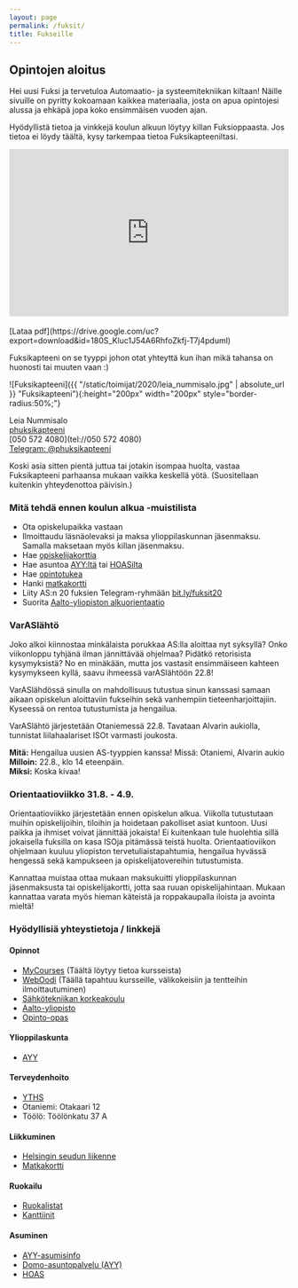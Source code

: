 ```yaml
---
layout: page
permalink: /fuksit/
title: Fukseille
---
```

## Opintojen aloitus

Hei uusi Fuksi ja tervetuloa Automaatio- ja systeemitekniikan kiltaan! Näille sivuille on pyritty kokoamaan kaikkea materiaalia, josta on apua opintojesi alussa ja ehkäpä jopa koko ensimmäisen vuoden ajan.

Hyödyllistä tietoa ja vinkkejä koulun alkuun löytyy killan Fuksioppaasta. Jos tietoa ei löydy täältä, kysy tarkempaa tietoa Fuksikapteeniltasi.

<style>
    #phopas_wrapper {
        position: relative;
        overflow: hidden;
        padding-top: 60%;
    }

    #phopas_frame {
        position: absolute;
        top: 0;
        left: 0;
        width: 100%;
        height: 100%;
        border: 0;
    }
</style>

<div id="phopas_wrapper">
    <iframe id="phopas_frame" src="https://drive.google.com/file/d/180S_Kluc1J54A6RhfoZkfj-T7j4pduml/preview"></iframe>
</div>
<br>
[Lataa pdf](https://drive.google.com/uc?export=download&id=180S_Kluc1J54A6RhfoZkfj-T7j4pduml)

Fuksikapteeni on se tyyppi johon otat yhteyttä kun ihan mikä tahansa on huonosti tai muuten vaan :)

![Fuksikapteeni]({{ "/static/toimijat/2020/leia_nummisalo.jpg" | absolute_url }} "Fuksikapteeni"){:height="200px" width="200px" style="border-radius:50%;"}

Leia Nummisalo<br>
[phuksikapteeni](mailto:phuksikapteeni@POISTAas.fi)<br>
[050 572 4080](tel://050 572 4080)<br>
[Telegram: @phuksikapteeni](https://telegram.me/phuksikapteeni)

Koski asia sitten pientä juttua tai jotakin isompaa huolta, vastaa Fuksikapteeni parhaansa mukaan vaikka keskellä yötä. (Suositellaan kuitenkin yhteydenottoa päivisin.)

### Mitä tehdä ennen koulun alkua -muistilista

* Ota opiskelupaikka vastaan
* Ilmoittaudu läsnäolevaksi ja maksa ylioppilaskunnan jäsenmaksu. Samalla maksetaan myös killan jäsenmaksu.
* Hae [opiskelijakorttia](https://www.frank.fi/opiskelijakortti/)
* Hae asuntoa [AYY:ltä](https://domo.ayy.fi) tai [HOASilta](http://www.hoas.fi)
* Hae [opintotukea](http://www.kela.fi/opintotuki)
* Hanki [matkakortti](https://www.hsl.fi/liput-ja-hinnat/matkakortti)
* Liity AS:n 20 fuksien Telegram-ryhmään [bit.ly/fuksit20](https://bit.ly/fuksit20)
* Suorita [Aalto-yliopiston alkuorientaatio](https://mycourses.aalto.fi/course/view.php?id=26858)

### VarASlähtö

Joko alkoi kiinnostaa minkälaista porukkaa AS:lla aloittaa nyt syksyllä? Onko viikonloppu tyhjänä ilman jännittävää ohjelmaa? Pidätkö retorisista kysymyksistä? No en minäkään, mutta jos vastasit ensimmäiseen kahteen kysymykseen kyllä, saavu ihmeessä varASlähtöön 22.8!

VarASlähdössä sinulla on mahdollisuus tutustua sinun kanssasi samaan aikaan opiskelun aloittaviin fukseihin sekä vanhempiin tieteenharjoittajiin. Kyseessä on rentoa tutustumista ja hengailua.

VarASlähtö järjestetään Otaniemessä 22.8. Tavataan Alvarin aukiolla, tunnistat liilahaalariset ISOt varmasti joukosta.

**Mitä:** Hengailua uusien AS-tyyppien kanssa! Missä: Otaniemi, Alvarin aukio  
**Milloin:** 22.8., klo 14 eteenpäin.  
**Miksi:** Koska kivaa!  

### Orientaatioviikko 31.8. - 4.9.

Orientaatioviikko järjestetään ennen opiskelun alkua. Viikolla tutustutaan muihin opiskelijoihin, tiloihin ja hoidetaan pakolliset asiat kuntoon. Uusi paikka ja ihmiset voivat jännittää jokaista! Ei kuitenkaan tule huolehtia sillä jokaisella fuksilla on kasa ISOja pitämässä teistä huolta. Orientaatioviikon ohjelmaan kuuluu yliopiston tervetuliaistapahtumia, hengailua hyvässä hengessä sekä kampukseen ja opiskelijatovereihin tutustumista.

Kannattaa muistaa ottaa mukaan maksukuitti ylioppilaskunnan jäsenmaksusta tai opiskelijakortti, jotta saa ruuan opiskelijahintaan. Mukaan kannattaa varata myös hieman käteistä ja roppakaupalla iloista ja avointa mieltä!

### Hyödyllisiä yhteystietoja / linkkejä

#### Opinnot

* [MyCourses](https://mycourses.aalto.fi/) (Täältä löytyy tietoa kursseista)
* [WebOodi](https://oodi.aalto.fi) (Täällä tapahtuu kursseille, välikokeisiin ja tentteihin ilmoittautuminen)
* [Sähkötekniikan korkeakoulu](http://elec.aalto.fi)
* [Aalto-yliopisto](http://www.aalto.fi)
* [Opinto-opas](http://studyguides.aalto.fi/elec/2017-kand/)

#### Ylioppilaskunta

* [AYY](http://www.ayy.fi)

#### Terveydenhoito

* [YTHS](http://www.yths.fi/)
* Otaniemi: Otakaari 12
* Töölö: Töölönkatu 37 A

#### Liikkuminen

* [Helsingin seudun liikenne](http://www.hsl.fi)
* [Matkakortti](http://www.hsl.fi/matkakortti)

#### Ruokailu

* [Ruokalistat](http://ruokalistat.net)
* [Kanttiinit](https://kanttiinit.fi)

#### Asuminen

* [AYY-asumisinfo](http://www.ayy.fi/asuminen)
* [Domo-asuntopalvelu (AYY)](https://domo.ayy.fi)
* [HOAS](http://www.hoas.fi)

